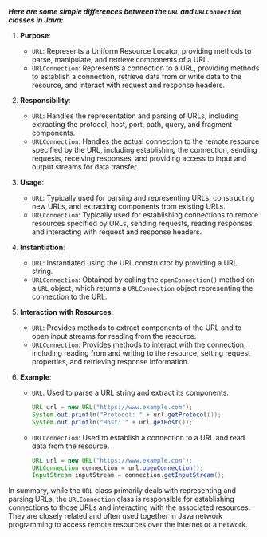 ***Here are some simple differences between the `URL` and `URLConnection` classes in Java:***

1. **Purpose**:
   - `URL`: Represents a Uniform Resource Locator, providing methods to parse, manipulate, and retrieve components of a URL.
   - `URLConnection`: Represents a connection to a URL, providing methods to establish a connection, retrieve data from or write data to the resource, and interact with request and response headers.

2. **Responsibility**:
   - `URL`: Handles the representation and parsing of URLs, including extracting the protocol, host, port, path, query, and fragment components.
   - `URLConnection`: Handles the actual connection to the remote resource specified by the URL, including establishing the connection, sending requests, receiving responses, and providing access to input and output streams for data transfer.

3. **Usage**:
   - `URL`: Typically used for parsing and representing URLs, constructing new URLs, and extracting components from existing URLs.
   - `URLConnection`: Typically used for establishing connections to remote resources specified by URLs, sending requests, reading responses, and interacting with request and response headers.

4. **Instantiation**:
   - `URL`: Instantiated using the URL constructor by providing a URL string.
   - `URLConnection`: Obtained by calling the `openConnection()` method on a `URL` object, which returns a `URLConnection` object representing the connection to the URL.

5. **Interaction with Resources**:
   - `URL`: Provides methods to extract components of the URL and to open input streams for reading from the resource.
   - `URLConnection`: Provides methods to interact with the connection, including reading from and writing to the resource, setting request properties, and retrieving response information.

6. **Example**:
   - `URL`: Used to parse a URL string and extract its components.
     ```java
     URL url = new URL("https://www.example.com");
     System.out.println("Protocol: " + url.getProtocol());
     System.out.println("Host: " + url.getHost());
     ```
   - `URLConnection`: Used to establish a connection to a URL and read data from the resource.
     ```java
     URL url = new URL("https://www.example.com");
     URLConnection connection = url.openConnection();
     InputStream inputStream = connection.getInputStream();
     ```

In summary, while the `URL` class primarily deals with representing and parsing URLs, the `URLConnection` class is responsible for establishing connections to those URLs and interacting with the associated resources. They are closely related and often used together in Java network programming to access remote resources over the internet or a network.
